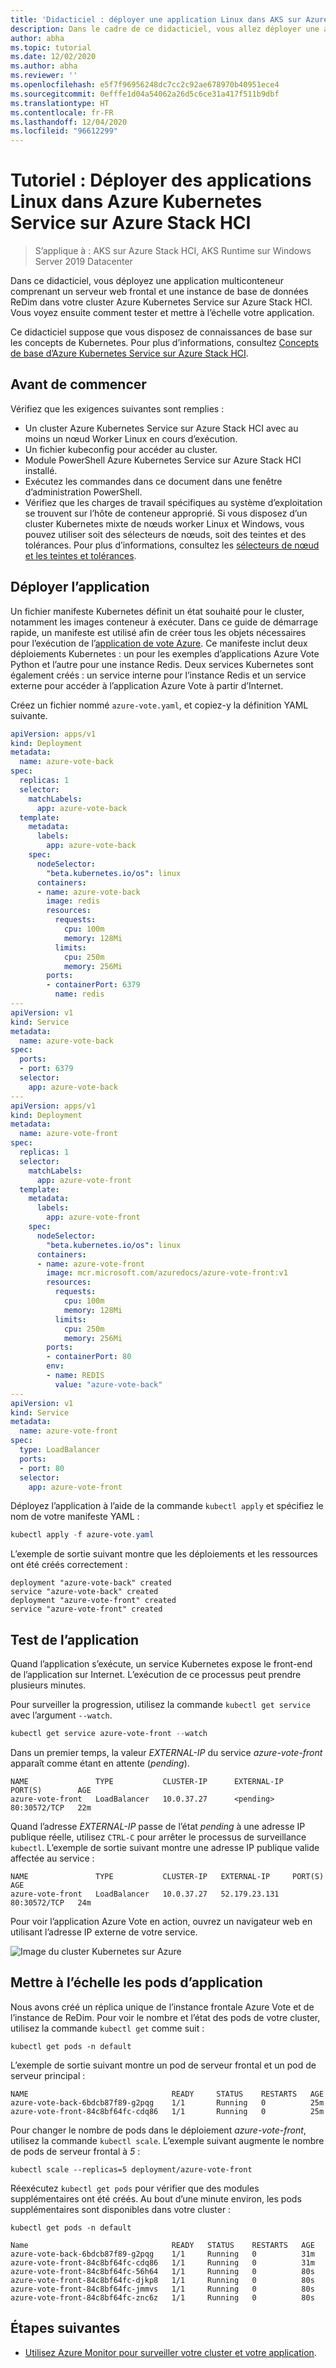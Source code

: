 ```yaml
---
title: 'Didacticiel : déployer une application Linux dans AKS sur Azure Stack HCI'
description: Dans le cadre de ce didacticiel, vous allez déployer une application Linux multiconteneur dans votre cluster à l’aide d’une image personnalisée stockée dans Azure Container Registry.
author: abha
ms.topic: tutorial
ms.date: 12/02/2020
ms.author: abha
ms.reviewer: ''
ms.openlocfilehash: e5f7f96956248dc7cc2c92ae678970b40951ece4
ms.sourcegitcommit: 0efffe1d04a54062a26d5c6ce31a417f511b9dbf
ms.translationtype: HT
ms.contentlocale: fr-FR
ms.lasthandoff: 12/04/2020
ms.locfileid: "96612299"
---
```

# <a name="tutorial-deploy-linux-applications-in-azure-kubernetes-service-on-azure-stack-hci"></a>Tutoriel : Déployer des applications Linux dans Azure Kubernetes Service sur Azure Stack HCI

> S’applique à : AKS sur Azure Stack HCI, AKS Runtime sur Windows Server 2019 Datacenter

Dans ce didacticiel, vous déployez une application multiconteneur comprenant un serveur web frontal et une instance de base de données ReDim dans votre cluster Azure Kubernetes Service sur Azure Stack HCI. Vous voyez ensuite comment tester et mettre à l’échelle votre application. 

Ce didacticiel suppose que vous disposez de connaissances de base sur les concepts de Kubernetes. Pour plus d’informations, consultez [Concepts de base d’Azure Kubernetes Service sur Azure Stack HCI](kubernetes-concepts.md).

## <a name="before-you-begin"></a>Avant de commencer

Vérifiez que les exigences suivantes sont remplies :

* Un cluster Azure Kubernetes Service sur Azure Stack HCI avec au moins un nœud Worker Linux en cours d’exécution. 
* Un fichier kubeconfig pour accéder au cluster.
* Module PowerShell Azure Kubernetes Service sur Azure Stack HCI installé.
* Exécutez les commandes dans ce document dans une fenêtre d’administration PowerShell.
* Vérifiez que les charges de travail spécifiques au système d’exploitation se trouvent sur l’hôte de conteneur approprié. Si vous disposez d’un cluster Kubernetes mixte de nœuds worker Linux et Windows, vous pouvez utiliser soit des sélecteurs de nœuds, soit des teintes et des tolérances. Pour plus d’informations, consultez les [sélecteurs de nœud et les teintes et tolérances](adapt-apps-mixed-os-clusters.md).

## <a name="deploy-the-application"></a>Déployer l’application

Un fichier manifeste Kubernetes définit un état souhaité pour le cluster, notamment les images conteneur à exécuter. Dans ce guide de démarrage rapide, un manifeste est utilisé afin de créer tous les objets nécessaires pour l’exécution de l’[application de vote Azure](https://github.com/Azure-Samples/azure-voting-app-redis). Ce manifeste inclut deux déploiements Kubernetes : un pour les exemples d’applications Azure Vote Python et l’autre pour une instance Redis. Deux services Kubernetes sont également créés : un service interne pour l’instance Redis et un service externe pour accéder à l’application Azure Vote à partir d’Internet.

Créez un fichier nommé `azure-vote.yaml`, et copiez-y la définition YAML suivante.

```yaml
apiVersion: apps/v1
kind: Deployment
metadata:
  name: azure-vote-back
spec:
  replicas: 1
  selector:
    matchLabels:
      app: azure-vote-back
  template:
    metadata:
      labels:
        app: azure-vote-back
    spec:
      nodeSelector:
        "beta.kubernetes.io/os": linux
      containers:
      - name: azure-vote-back
        image: redis
        resources:
          requests:
            cpu: 100m
            memory: 128Mi
          limits:
            cpu: 250m
            memory: 256Mi
        ports:
        - containerPort: 6379
          name: redis
---
apiVersion: v1
kind: Service
metadata:
  name: azure-vote-back
spec:
  ports:
  - port: 6379
  selector:
    app: azure-vote-back
---
apiVersion: apps/v1
kind: Deployment
metadata:
  name: azure-vote-front
spec:
  replicas: 1
  selector:
    matchLabels:
      app: azure-vote-front
  template:
    metadata:
      labels:
        app: azure-vote-front
    spec:
      nodeSelector:
        "beta.kubernetes.io/os": linux
      containers:
      - name: azure-vote-front
        image: mcr.microsoft.com/azuredocs/azure-vote-front:v1
        resources:
          requests:
            cpu: 100m
            memory: 128Mi
          limits:
            cpu: 250m
            memory: 256Mi
        ports:
        - containerPort: 80
        env:
        - name: REDIS
          value: "azure-vote-back"
---
apiVersion: v1
kind: Service
metadata:
  name: azure-vote-front
spec:
  type: LoadBalancer
  ports:
  - port: 80
  selector:
    app: azure-vote-front
```

Déployez l’application à l’aide de la commande `kubectl apply` et spécifiez le nom de votre manifeste YAML :

```PowerShell
kubectl apply -f azure-vote.yaml
```

L’exemple de sortie suivant montre que les déploiements et les ressources ont été créés correctement :

```output
deployment "azure-vote-back" created
service "azure-vote-back" created
deployment "azure-vote-front" created
service "azure-vote-front" created
```

## <a name="test-the-application"></a>Test de l’application

Quand l’application s’exécute, un service Kubernetes expose le front-end de l’application sur Internet. L’exécution de ce processus peut prendre plusieurs minutes.

Pour surveiller la progression, utilisez la commande `kubectl get service` avec l’argument `--watch`.

```PowerShell
kubectl get service azure-vote-front --watch
```

Dans un premier temps, la valeur *EXTERNAL-IP* du service *azure-vote-front* apparaît comme étant en attente (*pending*).

```output
NAME               TYPE           CLUSTER-IP      EXTERNAL-IP   PORT(S)        AGE
azure-vote-front   LoadBalancer   10.0.37.27      <pending>     80:30572/TCP   22m
```

Quand l’adresse *EXTERNAL-IP* passe de l’état *pending* à une adresse IP publique réelle, utilisez `CTRL-C` pour arrêter le processus de surveillance `kubectl`. L’exemple de sortie suivant montre une adresse IP publique valide affectée au service :

```output
NAME               TYPE           CLUSTER-IP   EXTERNAL-IP     PORT(S)        AGE
azure-vote-front   LoadBalancer   10.0.37.27   52.179.23.131   80:30572/TCP   24m
```

Pour voir l’application Azure Vote en action, ouvrez un navigateur web en utilisant l’adresse IP externe de votre service.

![Image du cluster Kubernetes sur Azure](media/deploy-linux-application/azure-vote.png)

## <a name="scale-application-pods"></a>Mettre à l’échelle les pods d’application

Nous avons créé un réplica unique de l’instance frontale Azure Vote et de l’instance de ReDim. Pour voir le nombre et l’état des pods de votre cluster, utilisez la commande `kubectl get` comme suit :

```console
kubectl get pods -n default
```

L’exemple de sortie suivant montre un pod de serveur frontal et un pod de serveur principal :

```
NAME                                READY     STATUS    RESTARTS   AGE
azure-vote-back-6bdcb87f89-g2pqg    1/1       Running   0          25m
azure-vote-front-84c8bf64fc-cdq86   1/1       Running   0          25m
```

Pour changer le nombre de pods dans le déploiement *azure-vote-front*, utilisez la commande `kubectl scale`. L’exemple suivant augmente le nombre de pods de serveur frontal à *5* :

```console
kubectl scale --replicas=5 deployment/azure-vote-front
```

Réexécutez `kubectl get pods` pour vérifier que des modules supplémentaires ont été créés. Au bout d’une minute environ, les pods supplémentaires sont disponibles dans votre cluster :

```console
kubectl get pods -n default

Name                                READY   STATUS    RESTARTS   AGE
azure-vote-back-6bdcb87f89-g2pqg    1/1     Running   0          31m
azure-vote-front-84c8bf64fc-cdq86   1/1     Running   0          31m
azure-vote-front-84c8bf64fc-56h64   1/1     Running   0          80s
azure-vote-front-84c8bf64fc-djkp8   1/1     Running   0          80s
azure-vote-front-84c8bf64fc-jmmvs   1/1     Running   0          80s
azure-vote-front-84c8bf64fc-znc6z   1/1     Running   0          80s
```

## <a name="next-steps"></a>Étapes suivantes

* [Utilisez Azure Monitor pour surveiller votre cluster et votre application](/azure/azure-monitor/insights/container-insights-enable-arc-enabled-clusters).
